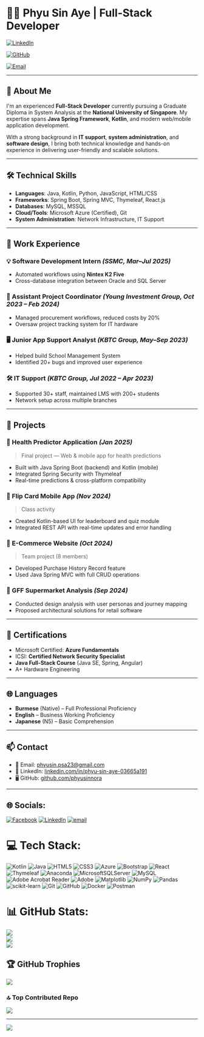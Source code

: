 # 👩‍💻 Phyu Sin Aye | Full-Stack Developer

[![LinkedIn](https://img.shields.io/badge/LinkedIn-Connect-blue?logo=linkedin)](https://www.linkedin.com/in/phyu-sin-aye-03665a191/)

[![GitHub](https://img.shields.io/badge/GitHub-phyusinnora-black?logo=github)](https://github.com/phyusinnora)

[![Email](https://img.shields.io/badge/Email-phyusin.psa23@gmail.com-red?logo=gmail)](mailto:phyusin.psa23@gmail.com)

---

## 🌟 About Me

I'm an experienced **Full-Stack Developer** currently pursuing a Graduate Diploma in System Analysis at the **National University of Singapore**. My expertise spans **Java Spring Framework**, **Kotlin**, and modern web/mobile application development.

With a strong background in **IT support**, **system administration**, and **software design**, I bring both technical knowledge and hands-on experience in delivering user-friendly and scalable solutions.

---

## 🛠️ Technical Skills

- **Languages**: Java, Kotlin, Python, JavaScript, HTML/CSS  
- **Frameworks**: Spring Boot, Spring MVC, Thymeleaf, React.js  
- **Databases**: MySQL, MSSQL  
- **Cloud/Tools**: Microsoft Azure (Certified), Git  
- **System Administration**: Network Infrastructure, IT Support

---

## 💼 Work Experience

### 💡 Software Development Intern *(SSMC, Mar–Jul 2025)*
- Automated workflows using **Nintex K2 Five**
- Cross-database integration between Oracle and SQL Server

### 💼 Assistant Project Coordinator *(Young Investment Group, Oct 2023 – Feb 2024)*
- Managed procurement workflows, reduced costs by 20%
- Oversaw project tracking system for IT hardware

### 🖥️ Junior App Support Analyst *(KBTC Group, May–Sep 2023)*
- Helped build School Management System  
- Identified 20+ bugs and improved user experience

### 🛠️ IT Support *(KBTC Group, Jul 2022 – Apr 2023)*
- Supported 30+ staff, maintained LMS with 200+ students  
- Network setup across multiple branches

---

## 📱 Projects

### 🔹 Health Predictor Application *(Jan 2025)*
> Final project — Web & mobile app for health predictions  
- Built with Java Spring Boot (backend) and Kotlin (mobile)
- Integrated Spring Security with Thymeleaf
- Real-time predictions & cross-platform compatibility

### 🔹 Flip Card Mobile App *(Nov 2024)*
> Class activity  
- Created Kotlin-based UI for leaderboard and quiz module  
- Integrated REST API with real-time updates and error handling

### 🔹 E-Commerce Website *(Oct 2024)*
> Team project (8 members)  
- Developed Purchase History Record feature  
- Used Java Spring MVC with full CRUD operations

### 🔹 GFF Supermarket Analysis *(Sep 2024)*
- Conducted design analysis with user personas and journey mapping  
- Proposed architectural solutions for retail software

---

## 📜 Certifications

- Microsoft Certified: **Azure Fundamentals**  
- ICSI: **Certified Network Security Specialist**  
- **Java Full-Stack Course** (Java SE, Spring, Angular)  
- A+ Hardware Engineering  

---

## 🌐 Languages

- **Burmese** (Native) – Full Professional Proficiency  
- **English** – Business Working Proficiency  
- **Japanese** (N5) – Basic Comprehension  

---

## 📫 Contact

- 📧 Email: [phyusin.psa23@gmail.com](mailto:phyusin.psa23@gmail.com)  
- 🔗 LinkedIn: [linkedin.com/in/phyu-sin-aye-03665a191](https://www.linkedin.com/in/phyu-sin-aye-03665a191)  
- 🖥️ GitHub: [github.com/phyusinnora](https://github.com/phyusinnora)

---

## 🌐 Socials:
[![Facebook](https://img.shields.io/badge/Facebook-%231877F2.svg?logo=Facebook&logoColor=white)](https://facebook.com/https://www.facebook.com/share/1HbhSkVEcu/?mibextid=wwXIfr) [![LinkedIn](https://img.shields.io/badge/LinkedIn-%230077B5.svg?logo=linkedin&logoColor=white)](https://linkedin.com/in/https://www.linkedin.com/in/phyu-sin-aye-b3157a340/) [![email](https://img.shields.io/badge/Email-D14836?logo=gmail&logoColor=white)](mailto:phyusin.psa23@gmail.com) 

# 💻 Tech Stack:
![Kotlin](https://img.shields.io/badge/kotlin-%237F52FF.svg?style=for-the-badge&logo=kotlin&logoColor=white) ![Java](https://img.shields.io/badge/java-%23ED8B00.svg?style=for-the-badge&logo=openjdk&logoColor=white) ![HTML5](https://img.shields.io/badge/html5-%23E34F26.svg?style=for-the-badge&logo=html5&logoColor=white) ![CSS3](https://img.shields.io/badge/css3-%231572B6.svg?style=for-the-badge&logo=css3&logoColor=white) ![Azure](https://img.shields.io/badge/azure-%230072C6.svg?style=for-the-badge&logo=microsoftazure&logoColor=white) ![Bootstrap](https://img.shields.io/badge/bootstrap-%238511FA.svg?style=for-the-badge&logo=bootstrap&logoColor=white) ![React](https://img.shields.io/badge/react-%2320232a.svg?style=for-the-badge&logo=react&logoColor=%2361DAFB) ![Thymeleaf](https://img.shields.io/badge/Thymeleaf-%23005C0F.svg?style=for-the-badge&logo=Thymeleaf&logoColor=white) ![Anaconda](https://img.shields.io/badge/Anaconda-%2344A833.svg?style=for-the-badge&logo=anaconda&logoColor=white) ![MicrosoftSQLServer](https://img.shields.io/badge/Microsoft%20SQL%20Server-CC2927?style=for-the-badge&logo=microsoft%20sql%20server&logoColor=white) ![MySQL](https://img.shields.io/badge/mysql-4479A1.svg?style=for-the-badge&logo=mysql&logoColor=white) ![Adobe Acrobat Reader](https://img.shields.io/badge/Adobe%20Acrobat%20Reader-EC1C24.svg?style=for-the-badge&logo=Adobe%20Acrobat%20Reader&logoColor=white) ![Adobe](https://img.shields.io/badge/adobe-%23FF0000.svg?style=for-the-badge&logo=adobe&logoColor=white) ![Matplotlib](https://img.shields.io/badge/Matplotlib-%23ffffff.svg?style=for-the-badge&logo=Matplotlib&logoColor=black) ![NumPy](https://img.shields.io/badge/numpy-%23013243.svg?style=for-the-badge&logo=numpy&logoColor=white) ![Pandas](https://img.shields.io/badge/pandas-%23150458.svg?style=for-the-badge&logo=pandas&logoColor=white) ![scikit-learn](https://img.shields.io/badge/scikit--learn-%23F7931E.svg?style=for-the-badge&logo=scikit-learn&logoColor=white) ![Git](https://img.shields.io/badge/git-%23F05033.svg?style=for-the-badge&logo=git&logoColor=white) ![GitHub](https://img.shields.io/badge/github-%23121011.svg?style=for-the-badge&logo=github&logoColor=white) ![Docker](https://img.shields.io/badge/docker-%230db7ed.svg?style=for-the-badge&logo=docker&logoColor=white) ![Postman](https://img.shields.io/badge/Postman-FF6C37?style=for-the-badge&logo=postman&logoColor=white)
# 📊 GitHub Stats:
![](https://github-readme-stats.vercel.app/api?username=phyusinnora&theme=dark&hide_border=false&include_all_commits=false&count_private=false)<br/>
![](https://nirzak-streak-stats.vercel.app/?user=phyusinnora&theme=dark&hide_border=false)<br/>
![](https://github-readme-stats.vercel.app/api/top-langs/?username=phyusinnora&theme=dark&hide_border=false&include_all_commits=false&count_private=false&layout=compact)

## 🏆 GitHub Trophies
![](https://github-profile-trophy.vercel.app/?username=phyusinnora&theme=radical&no-frame=false&no-bg=false&margin-w=4)

### 🔝 Top Contributed Repo
![](https://github-contributor-stats.vercel.app/api?username=phyusinnora&limit=5&theme=dark&combine_all_yearly_contributions=true)

---
[![](https://visitcount.itsvg.in/api?id=phyusinnora&icon=0&color=0)](https://visitcount.itsvg.in)

<!-- Proudly created with GPRM ( https://gprm.itsvg.in ) -->
